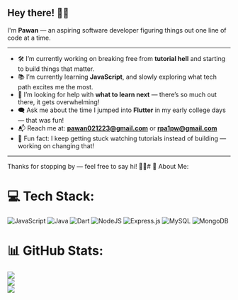 ## Hey there! 👨‍💻

I'm **Pawan** — an aspiring software developer figuring things out one line of code at a time.

---

- 🛠️ I’m currently working on breaking free from **tutorial hell** and starting to build things that matter.
- 📚 I’m currently learning **JavaScript**, and slowly exploring what tech path excites me the most.
- 🧭 I’m looking for help with **what to learn next** — there’s so much out there, it gets overwhelming!
- 🗨️ Ask me about the time I jumped into **Flutter** in my early college days — that was fun!
- 📬 Reach me at: **pawan021223@gmail.com** or **rpa1pw@gmail.com**
- 🧩 Fun fact: I keep getting stuck watching tutorials instead of building — working on changing that!

---


Thanks for stopping by — feel free to say hi! 👋🚀# 💫 About Me:


# 💻 Tech Stack:
![JavaScript](https://img.shields.io/badge/javascript-%23323330.svg?style=for-the-badge&logo=javascript&logoColor=%23F7DF1E) ![Java](https://img.shields.io/badge/java-%23ED8B00.svg?style=for-the-badge&logo=openjdk&logoColor=white) ![Dart](https://img.shields.io/badge/dart-%230175C2.svg?style=for-the-badge&logo=dart&logoColor=white) ![NodeJS](https://img.shields.io/badge/node.js-6DA55F?style=for-the-badge&logo=node.js&logoColor=white) ![Express.js](https://img.shields.io/badge/express.js-%23404d59.svg?style=for-the-badge&logo=express&logoColor=%2361DAFB) ![MySQL](https://img.shields.io/badge/mysql-4479A1.svg?style=for-the-badge&logo=mysql&logoColor=white) ![MongoDB](https://img.shields.io/badge/MongoDB-%234ea94b.svg?style=for-the-badge&logo=mongodb&logoColor=white)
# 📊 GitHub Stats:
![](https://github-readme-stats.vercel.app/api?username=okay-pa1&theme=dark&hide_border=false&include_all_commits=false&count_private=false)<br/>
![](https://nirzak-streak-stats.vercel.app/?user=okay-pa1&theme=dark&hide_border=false)<br/>
![](https://github-readme-stats.vercel.app/api/top-langs/?username=okay-pa1&theme=dark&hide_border=false&include_all_commits=false&count_private=false&layout=compact)

<!-- Proudly created with GPRM ( https://gprm.itsvg.in ) -->
